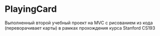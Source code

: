 # PlayingCard

Выполненный второй учебный проект на MVC с рисованием из кода (переворачивает карты) в рамках прохождения курса Stanford CS193
